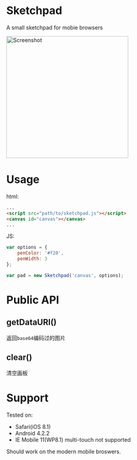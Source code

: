 Sketchpad
=========

A small sketchpad for mobie browsers

<img src="http://s3.imgs.cc/img/ETzl5Yq.png" width="320" alt="Screenshot">

Usage
=====

html:

```html
...
<script src="path/to/sketchpad.js"></script>
<canvas id="canvas"></canvas>
...
```

JS:

```javascript
var options = {
    penColor: '#f20',
    penWidth: 3
};

var pad = new Sketchpad('canvas', options);
```

Public API
==========

getDataURI()
-----------

返回`base64`编码过的图片

clear()
-------

清空画板

Support
=======

Tested on:

- Safari(iOS 8.1)
- Android 4.2.2
- IE Mobile 11(WP8.1) multi-touch not supported

Should work on the modern mobile broswers.
